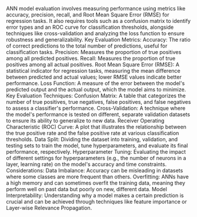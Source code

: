 ANN model evaluation involves measuring performance using metrics like accuracy, precision, recall, and Root Mean Square Error (RMSE) for regression tasks. It also requires tools such as a confusion matrix to identify error types and an ROC curve for classification thresholds, alongside techniques like cross-validation and analyzing the loss function to ensure robustness and generalizability. 
Key Evaluation Metrics:
Accuracy: The ratio of correct predictions to the total number of predictions, useful for classification tasks. 
Precision: Measures the proportion of true positives among all predicted positives. 
Recall: Measures the proportion of true positives among all actual positives. 
Root Mean Square Error (RMSE): A statistical indicator for regression tasks, measuring the mean difference between predicted and actual values; lower RMSE values indicate better performance. 
Loss Function: A measure of the error between the model's predicted output and the actual output, which the model aims to minimize. 
Key Evaluation Techniques:
Confusion Matrix:
A table that categorizes the number of true positives, true negatives, false positives, and false negatives to assess a classifier's performance. 
Cross-Validation:
A technique where the model's performance is tested on different, separate validation datasets to ensure its ability to generalize to new data. 
Receiver Operating Characteristic (ROC) Curve:
A plot that illustrates the relationship between the true positive rate and the false positive rate at various classification thresholds. 
Data Split:
Dividing the dataset into training, validation, and testing sets to train the model, tune hyperparameters, and evaluate its final performance, respectively. 
Hyperparameter Tuning:
Evaluating the impact of different settings for hyperparameters (e.g., the number of neurons in a layer, learning rate) on the model's accuracy and time constraints. 
Considerations:
Data Imbalance:
Accuracy can be misleading in datasets where some classes are more frequent than others. 
Overfitting:
ANNs have a high memory and can sometimes overfit the training data, meaning they perform well on past data but poorly on new, different data. 
Model Interpretability:
Understanding why a model makes a certain prediction is crucial and can be achieved through techniques like feature importance or Layer-wise Relevance Propagation. 